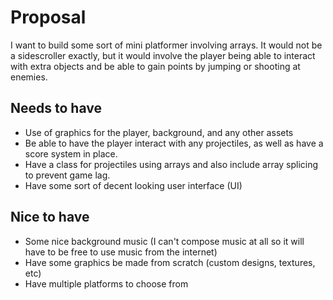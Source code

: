 # Proposal
I want to build some sort of mini platformer involving arrays. It would not be a sidescroller exactly, but it would involve the player being able to interact with extra objects and be able to gain points by jumping or shooting at enemies.

## Needs to have
- Use of graphics for the player, background, and any other assets 
- Be able to have the player interact with any projectiles, as well as have a score system in place.
- Have a class for projectiles using arrays and also include array splicing to prevent game lag.
- Have some sort of decent looking user interface (UI)


## Nice to have
- Some nice background music (I can't compose music at all so it will have to be free to use music from the internet)
- Have some graphics be made from scratch (custom designs, textures, etc)
- Have multiple platforms to choose from
